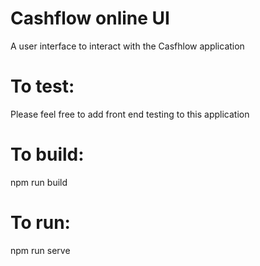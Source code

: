 # Cashflow online UI
A user interface to interact with the Casfhlow application


# To test:
Please feel free to add front end testing to this application


# To build:
npm run build


# To run:
npm run serve
